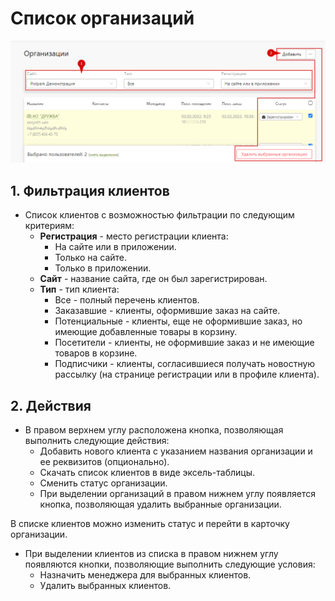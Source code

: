 # Список организаций
![](../_media/customer/customer04.png ':size=70%')

## 1. Фильтрация клиентов
* Список клиентов с возможностью фильтрации по следующим критериям:
    + __Регистрация__ - место регистрации клиента:
        - На сайте или в приложении.
        - Только на сайте.
        - Только в приложении.
    + __Сайт__ - название сайта, где он был зарегистрирован.
    + __Тип__ - тип клиента:
        - Все - полный перечень клиентов.
        - Заказавшие - клиенты, оформившие заказ на сайте.
        - Потенциальные - клиенты, еще не оформившие заказ, но имеющие добавленные товары в корзину.
        - Посетители - клиенты, не оформившие заказ и не имеющие товаров в корзине.
        - Подписчики - клиенты, согласившиеся получать новостную рассылку (на странице регистрации или в профиле клиента).

## 2. Действия
* В правом верхнем углу расположена кнопка, позволяющая выполнить следующие действия:
    + Добавить нового клиента с указанием названия организации и ее реквизитов (опционально).
    + Скачать список клиентов в виде эксель-таблицы.
    + Сменить статус организации.
    + При выделении организаций в правом нижнем углу появляется кнопка, позволяющая удалить выбранные организации.
    
В списке клиентов можно изменить статус и перейти в карточку организации.

  * При выделении клиентов из списка в правом нижнем углу появляются кнопки, позволяющие выполнить следующие условия:
    + Назначить менеджера для выбранных клиентов.
    + Удалить выбранных клиентов.